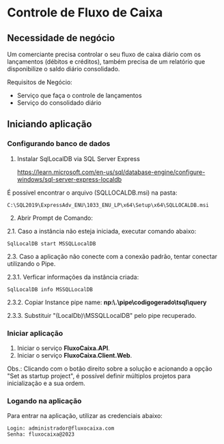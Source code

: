 # Controle de Fluxo de Caixa

## Necessidade de negócio

Um comerciante precisa controlar o seu fluxo de caixa diário com os lançamentos (débitos e créditos), também precisa de um relatório que disponibilize o saldo diário consolidado.

Requisitos de Negócio:
- Serviço que faça o controle de lançamentos
- Serviço do consolidado diário

## Iniciando aplicação
### Configurando banco de dados
1. Instalar SqlLocalDB via SQL Server Express

   https://learn.microsoft.com/en-us/sql/database-engine/configure-windows/sql-server-express-localdb

É possível encontrar o arquivo (SQLLOCALDB.msi) na pasta:

    C:\SQL2019\ExpressAdv_ENU\1033_ENU_LP\x64\Setup\x64\SQLLOCALDB.msi

2. Abrir Prompt de Comando:

2.1. Caso a instância não esteja iniciada, executar comando abaixo:

    SqlLocalDB start MSSQLLocalDB

2.3. Caso a aplicação não conecte com a conexão padrão, tentar conectar utilizando o Pipe.

2.3.1. Verficar informações da instância criada:

    SqlLocalDB info MSSQLLocalDB

2.3.2. Copiar Instance pipe name: **np:\\.\pipe\codigogerado\tsql\query**

2.3.3. Substituir "(LocalDb)\\MSSQLLocalDB" pelo pipe recuperado.

### Iniciar aplicação
1. Iniciar o serviço **FluxoCaixa.API**.
2. Iniciar o serviço **FluxoCaixa.Client.Web**.

Obs.: Clicando com o botão direito sobre a solução e acionando a opção "Set as startup project", é possível definir múltiplos projetos para inicialização e a sua ordem.

### Logando na aplicação
Para entrar na aplicação, utilizar as credenciais abaixo:

    Login: administrador@fluxocaixa.com
    Senha: fluxocaixa@2023